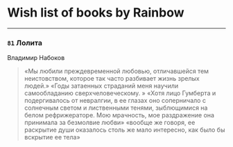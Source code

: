 # Wish list of books by Rainbow
---

### `81` Лолита
Владимир Набоков
> «Мы любили преждевременной любовью, отличавшейся тем неистовством, которое так часто разбивает жизнь зрелых людей.»
> «Годы затаенных страданий меня научили самообладанию сверхчеловеческому. »
> «Хотя лицо Гумберта и подергивалось от невралгии, в ее глазах оно соперничало с солнечным светом и лиственными тенями, зыблющимися на белом рефрижераторе. Мою мрачность, мое раздражение она принимала за безмолвие любви»
> «вообще же говоря, ее раскрытие души оказалось столь же мало интересно, как было бы вскрытие ее тела»

